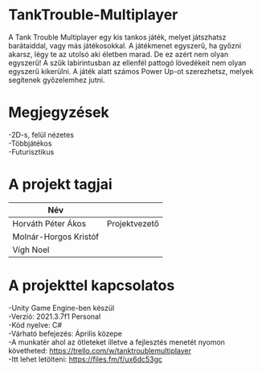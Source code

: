 # TankTrouble-Multiplayer

A Tank Trouble Multiplayer egy kis tankos játék, melyet játszhatsz barátaiddal, vagy más játékosokkal. A játékmenet egyszerű, ha győzni akarsz, légy te az utolsó aki életben marad. De ez azért nem olyan egyszerű! A szűk labirintusban az ellenfél pattogó lövedékeit nem olyan egyszerű kikerülni. A játék alatt számos Power Up-ot szerezhetsz, melyek segítenek győzelemhez jutni. 


# Megjegyzések

-2D-s, felül nézetes <br>
-Többjátékos <br>
-Futurisztikus


# A projekt tagjai

| Név | |
| ------ | ------ |
| Horváth Péter Ákos | Projektvezető|
| Molnár-Horgos Kristóf | |
| Vígh Noel | |


# A projekttel kapcsolatos

-Unity Game Engine-ben készül <br>
-Verzió: 2021.3.7f1 Personal <br>
-Kód nyelve: C# <br>
-Várható befejezés: Április közepe <br>
-A munkatér ahol az ötleteket illetve a fejlesztés menetét nyomon követheted: https://trello.com/w/tanktroublemultiplayer <br>
-Itt lehet letölteni: https://files.fm/f/ux6dc53gc
